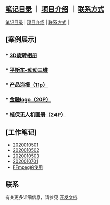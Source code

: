 ## [笔记目录](笔记目录.markdown)  ｜  [项目介绍](2111index.md)  ｜ [联系方式](2111index.md)

[笔记目录](笔记目录.markdown) | [项目介绍](2111index.md) | [联系方式](2111index.md) |

## [案例展示]

### * [3D旋转相册](文章/3D旋转.markdown)
### * [平衡车-动动三维](文章/平衡车-动动三维.markdown)
### * [产品海报（11p）](文章/产品海报[11p].markdown)
### * [金融logo（20P）](文章/金融logo[20P].markdown)
### * [植保无人机画册（24P）](文章/植保无人机画册[24P].markdown)


## [工作笔记]

* [2020010501](文章/2020010501.markdown)
* [2020010502](文章/2020010502.markdown)
* [2020010503](文章/logo整理.markdown)
* [2020010701](文章/20200107.markdown)
* [FFmpeg的使用](文章/FFmpeg的使用.markdown)







## 联系

有关更多详细信息，请参见 [开发文档](https://guides.github.com/features/mastering-markdown/).
